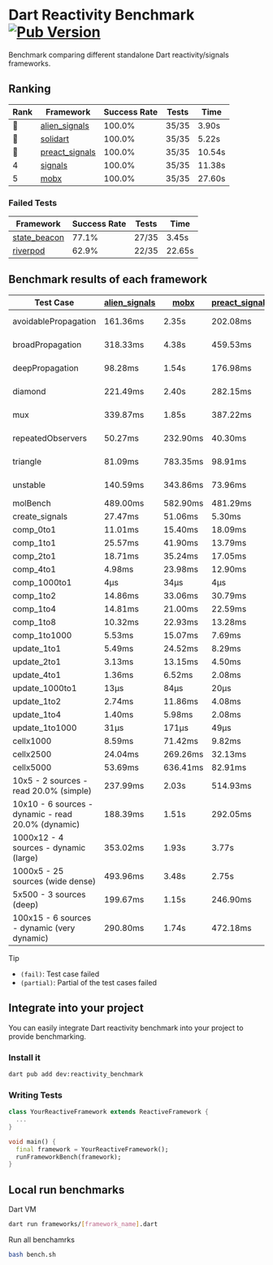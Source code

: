 # Dart Reactivity Benchmark [![Pub Version](https://img.shields.io/pub/v/reactivity_benchmark)](https://pub.dev/packages/reactivity_benchmark)

Benchmark comparing different standalone Dart reactivity/signals frameworks.

## Ranking

<!-- ranking start -->
| Rank | Framework | Success Rate | Tests | Time |
|------|-----------|--------------|-------|------|
| 🥇 | [alien_signals](https://github.com/medz/alien-signals-dart) | 100.0% | 35/35 | 3.90s |
| 🥈 | [solidart](https://github.com/nank1ro/solidart) | 100.0% | 35/35 | 5.22s |
| 🥉 | [preact_signals](https://pub.dev/packages/preact_signals) | 100.0% | 35/35 | 10.54s |
| 4 | [signals](https://github.com/rodydavis/signals.dart) | 100.0% | 35/35 | 11.38s |
| 5 | [mobx](https://github.com/mobxjs/mobx.dart) | 100.0% | 35/35 | 27.60s |

<!-- ranking end -->

### **Failed Tests**

<!-- fail start -->
| Framework | Success Rate | Tests | Time |
|-----------|--------------|-------|------|
| [state_beacon](https://github.com/jinyus/dart_beacon) | 77.1% | 27/35 | 3.45s |
| [riverpod](https://github.com/rrousselGit/riverpod) | 62.9% | 22/35 | 22.65s |

<!-- fail end -->

## Benchmark results of each framework

<!-- test-case start -->
| Test Case | [alien_signals](https://github.com/medz/alien-signals-dart) | [mobx](https://github.com/mobxjs/mobx.dart) | [preact_signals](https://pub.dev/packages/preact_signals) | [riverpod](https://github.com/rrousselGit/riverpod) | [signals](https://github.com/rodydavis/signals.dart) | [solidart](https://github.com/nank1ro/solidart) | [state_beacon](https://github.com/jinyus/dart_beacon) |
|---|---|---|---|---|---|---|---|
| avoidablePropagation | 161.36ms | 2.35s | 202.08ms | 1.39s | 210.07ms | 257.47ms | 155.69ms (fail) |
| broadPropagation | 318.33ms | 4.38s | 459.53ms | 83.39ms (fail) | 468.42ms | 449.95ms | 6.55ms (fail) |
| deepPropagation | 98.28ms | 1.54s | 176.98ms | 2.03s (fail) | 176.29ms | 141.12ms | 146.42ms (fail) |
| diamond | 221.49ms | 2.40s | 282.15ms | 2.74s (fail) | 284.53ms | 318.76ms | 185.66ms (fail) |
| mux | 339.87ms | 1.85s | 387.22ms | 578.56ms (fail) | 408.01ms | 402.44ms | 196.49ms (fail) |
| repeatedObservers | 50.27ms | 232.90ms | 40.30ms | 390.29ms (fail) | 46.27ms | 91.01ms | 52.36ms (fail) |
| triangle | 81.09ms | 783.35ms | 98.91ms | 959.51ms (fail) | 103.23ms | 101.70ms | 80.33ms (fail) |
| unstable | 140.59ms | 343.86ms | 73.96ms | 628.98ms (fail) | 76.15ms | 168.48ms | 340.24ms (fail) |
| molBench | 489.00ms | 582.90ms | 481.29ms | 11.64ms | 485.33ms | 500.99ms | 961μs |
| create_signals | 27.47ms | 51.06ms | 5.30ms | 24.07ms | 26.00ms | 52.49ms | 61.40ms |
| comp_0to1 | 11.01ms | 15.40ms | 18.09ms | 14.15ms | 13.17ms | 25.99ms | 55.58ms |
| comp_1to1 | 25.57ms | 41.90ms | 13.79ms | 28.16ms | 27.20ms | 42.72ms | 57.54ms |
| comp_2to1 | 18.71ms | 35.24ms | 17.05ms | 32.79ms | 9.40ms | 20.06ms | 38.41ms |
| comp_4to1 | 4.98ms | 23.98ms | 12.90ms | 11.68ms | 2.13ms | 11.25ms | 16.94ms |
| comp_1000to1 | 4μs | 34μs | 4μs | 4μs | 5μs | 16μs | 46μs |
| comp_1to2 | 14.86ms | 33.06ms | 30.79ms | 11.23ms | 22.27ms | 36.80ms | 47.96ms |
| comp_1to4 | 14.81ms | 21.00ms | 22.59ms | 19.88ms | 9.80ms | 22.55ms | 46.34ms |
| comp_1to8 | 10.32ms | 22.93ms | 13.28ms | 6.01ms | 9.99ms | 22.71ms | 45.85ms |
| comp_1to1000 | 5.53ms | 15.07ms | 7.69ms | 4.80ms | 7.18ms | 16.35ms | 41.25ms |
| update_1to1 | 5.49ms | 24.52ms | 8.29ms | 89.42ms | 10.30ms | 21.09ms | 6.01ms |
| update_2to1 | 3.13ms | 13.15ms | 4.50ms | 45.64ms | 4.52ms | 10.62ms | 3.08ms |
| update_4to1 | 1.36ms | 6.52ms | 2.08ms | 22.07ms | 2.57ms | 5.27ms | 1.54ms |
| update_1000to1 | 13μs | 84μs | 20μs | 193μs | 25μs | 49μs | 15μs |
| update_1to2 | 2.74ms | 11.86ms | 4.08ms | 45.23ms | 4.56ms | 10.60ms | 3.00ms |
| update_1to4 | 1.40ms | 5.98ms | 2.08ms | 23.13ms | 2.50ms | 5.57ms | 1.53ms |
| update_1to1000 | 31μs | 171μs | 49μs | 99μs | 44μs | 160μs | 413μs |
| cellx1000 | 8.59ms | 71.42ms | 9.82ms | N/A | 9.68ms | 9.95ms | 5.49ms |
| cellx2500 | 24.04ms | 269.26ms | 32.13ms | N/A | 37.56ms | 28.59ms | 27.78ms |
| cellx5000 | 53.69ms | 636.41ms | 82.91ms | N/A | 74.33ms | 86.33ms | 67.89ms |
| 10x5 - 2 sources - read 20.0% (simple) | 237.99ms | 2.03s | 514.93ms | 2.19s | 506.66ms | 324.58ms | 236.88ms |
| 10x10 - 6 sources - dynamic - read 20.0% (dynamic) | 188.39ms | 1.51s | 292.05ms | 1.46s (partial) | 279.07ms | 222.91ms | 195.42ms |
| 1000x12 - 4 sources - dynamic (large) | 353.02ms | 1.93s | 3.77s | 2.63s (partial) | 3.76s | 445.86ms | 346.11ms |
| 1000x5 - 25 sources (wide dense) | 493.96ms | 3.48s | 2.75s | 4.05s | 3.59s | 804.96ms | 510.51ms |
| 5x500 - 3 sources (deep) | 199.67ms | 1.15s | 246.90ms | 1.37s | 223.74ms | 227.13ms | 206.57ms |
| 100x15 - 6 sources - dynamic (very dynamic) | 290.80ms | 1.74s | 472.18ms | 1.75s (partial) | 488.21ms | 333.77ms | 260.91ms |

<!-- test-case end -->

> [!TIP]
> - `(fail)`: Test case failed
> - `(partial)`: Partial of the test cases failed

## Integrate into your project

You can easily integrate Dart reactivity benchmark into your project to provide benchmarking.

### Install it

```bash
dart pub add dev:reactivity_benchmark
```

### Writing Tests

```dart
class YourReactiveFramework extends ReactiveFramework {
  ...
}

void main() {
  final framework = YourReactiveFramework();
  runFrameworkBench(framework);
}
```

## Local run benchmarks

Dart VM
```bash
dart run frameworks/[framework_name].dart
```

Run all benchamrks
```bash
bash bench.sh
```
